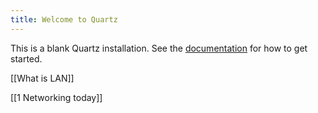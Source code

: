```yaml
---
title: Welcome to Quartz
---
```


This is a blank Quartz installation.
See the [documentation](https://quartz.jzhao.xyz) for how to get started.

[[What is LAN]]

[[1 Networking today]]

